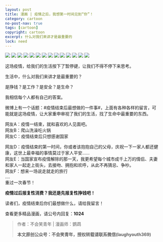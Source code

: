 ```yaml
---
layout: post
title: 漫画 | 疫情之后，我想第一时间见到“你”！
category: cartoon
no-post-nav: true
tags: [cartoon]
copyright: cartoon
excerpt: 什么对我们来讲才是最重要的
lock: need
---
```



![](http://favorites.ren/assets/images/2020/cartoon/yiqinghou/yiqinghou01.jpeg)
![](http://favorites.ren/assets/images/2020/cartoon/yiqinghou/yiqinghou02.jpeg)
![](http://favorites.ren/assets/images/2020/cartoon/yiqinghou/yiqinghou03.jpeg)
![](http://favorites.ren/assets/images/2020/cartoon/yiqinghou/yiqinghou04.jpeg)
![](http://favorites.ren/assets/images/2020/cartoon/yiqinghou/yiqinghou05.jpeg)
![](http://favorites.ren/assets/images/2020/cartoon/yiqinghou/yiqinghou06.jpeg)
![](http://favorites.ren/assets/images/2020/cartoon/yiqinghou/yiqinghou07.jpeg)
![](http://favorites.ren/assets/images/2020/cartoon/yiqinghou/yiqinghou08.jpeg)
![](http://favorites.ren/assets/images/2020/cartoon/yiqinghou/yiqinghou09.jpeg)
![](http://favorites.ren/assets/images/2020/cartoon/yiqinghou/yiqinghou10.jpeg)
![](http://favorites.ren/assets/images/2020/cartoon/yiqinghou/yiqinghou11.jpeg)
![](http://favorites.ren/assets/images/2020/cartoon/yiqinghou/yiqinghou12.jpeg)
![](http://favorites.ren/assets/images/2020/cartoon/yiqinghou/yiqinghou13.jpeg)
![](http://favorites.ren/assets/images/2020/cartoon/yiqinghou/yiqinghou14.jpeg)

这场疫情，给我们的生活按下了暂停键，让我们不得不停下来思考。
 
生活中，什么对我们来讲才是最重要的？
 
是挣钱？是工作？是安全？是生命？
 
我相信每个人都有自己的答案。
 
微博上有一个话题：#疫情结束后最想做的一件事#，上面有各种各样的留言，可能就是这场疫情，让大家重申审视了我们的生活，找了生命中最重要的东西。
 
网友A：疫情一结束，就和喜欢的人见面吧。     
网友B：爬山洗澡吃火锅    
网友C：疫情结束后只想感谢国家    
 
网友D：疫情结束的第一时间，你或者该抱抱自己的父母，庆祝一下一家人都还健康，这世上最幸福的事情莫过于家人平安……  
网友E：当国家宣布疫情解除的那一天，我更希望每个城市成千上万的情侣、夫妻和家人一起走上街头，去接吻、拥抱和欢呼，从此不再猜忌、争吵。  
网友F：想来一场说走就走的旅行   
....  
重过一次春节！   
 
**疫情过后报复性消费？我还是先报复性挣钱吧！**
 
读者们，疫情结束后你们最想做什么，请给我留言！

查看更多精品漫画，请公号内回复：**1024**

>作者：不会笑青年 | 漫画师：鹦鹉
>
>**本文原创公众号：不会笑青年，授权转载请联系微信(laughyouth369)**

